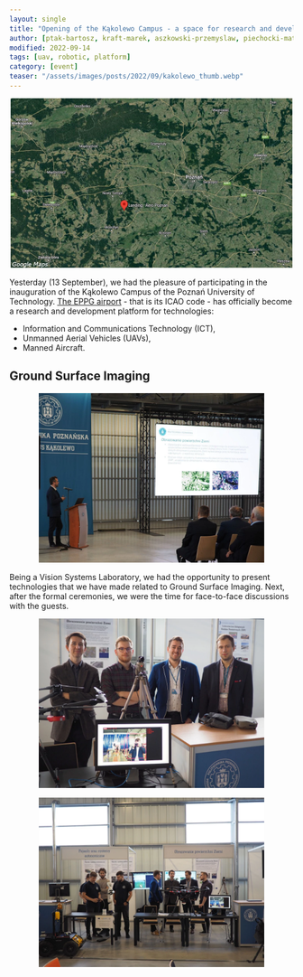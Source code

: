 ```yaml
---
layout: single
title: "Opening of the Kąkolewo Campus - a space for research and development"
author: [ptak-bartosz, kraft-marek, aszkowski-przemyslaw, piechocki-mateusz, pieczynski-dominik]
modified: 2022-09-14
tags: [uav, robotic, platform]
category: [event]
teaser: "/assets/images/posts/2022/09/kakolewo_thumb.webp"
---
```


<p align="center">
    <img src="/assets/images/posts/2022/09/kakolewo_maps.webp" height="300px" />
</p>

Yesterday (13 September), we had the pleasure of participating in the inauguration of the Kąkolewo Campus of the Poznań University of Technology. [The EPPG airport](https://www.google.com/maps/place/Landing+-+Aero+Poznan/@52.2377168,16.2340893,2779m/data=!3m1!1e3!4m5!3m4!1s0x4705d2efb14c93f3:0x91599e952ef1878d!8m2!3d52.2365998!4d16.2388016) - that is its ICAO code - has officially become a research and development platform for technologies:  
- Information and Communications Technology (ICT),  
- Unmanned Aerial Vehicles (UAVs),  
- Manned Aircraft. 

## Ground Surface Imaging

<p align="center">
    <img src="/assets/images/posts/2022/09/kakolewo_speaking.webp" height="300px" />
</p>

Being a Vision Systems Laboratory, we had the opportunity to present technologies that we have made related to Ground Surface Imaging. Next, after the formal ceremonies, we were the time for face-to-face discussions with the guests.

<p align="center">
    <img src="/assets/images/posts/2022/09/kakolewo_team.webp" height="300px" />
</p>

<p align="center">
    <img src="/assets/images/posts/2022/09/kakolewo_meetings.webp" height="300px" />
</p>
